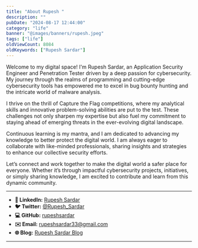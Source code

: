 ```yaml
---
title: "About Rupesh "
description: ""
pubDate: "2024-08-17 12:44:00"
category: "life"
banner: "@images/banners/rupesh.jpeg"
tags: ["life"]
oldViewCount: 8084
oldKeywords: ["Rupesh Sardar"]
---
```


Welcome to my digital space! I'm Rupesh Sardar, an Application Security Engineer and Penetration Tester driven by a deep passion for cybersecurity. My journey through the realms of programming and cutting-edge cybersecurity tools has empowered me to excel in bug bounty hunting and the intricate world of malware analysis.

I thrive on the thrill of Capture the Flag competitions, where my analytical skills and innovative problem-solving abilities are put to the test. These challenges not only sharpen my expertise but also fuel my commitment to staying ahead of emerging threats in the ever-evolving digital landscape.

Continuous learning is my mantra, and I am dedicated to advancing my knowledge to better protect the digital world. I am always eager to collaborate with like-minded professionals, sharing insights and strategies to enhance our collective security efforts.

Let’s connect and work together to make the digital world a safer place for everyone. Whether it’s through impactful cybersecurity projects, initiatives, or simply sharing knowledge, I am excited to contribute and learn from this dynamic community.


---

* **📱 LinkedIn:** [Rupesh Sardar](https://www.linkedin.com/in/rupesh-sardar/)
* **🐦 Twitter:** [@Rupesh_Sardar](https://twitter.com/0xRupesh)
* **💻 GitHub:** [rupeshsardar](https://github.com/0xRupeshSardar)
* **✉️ Email:** [rupeshsardar33@gmail.com](mailto:rupeshsardar33@gmail.com)
* **🌐 Blog:** [Rupesh Sardar Blog](https://nbitrupesh.tech/)

---
